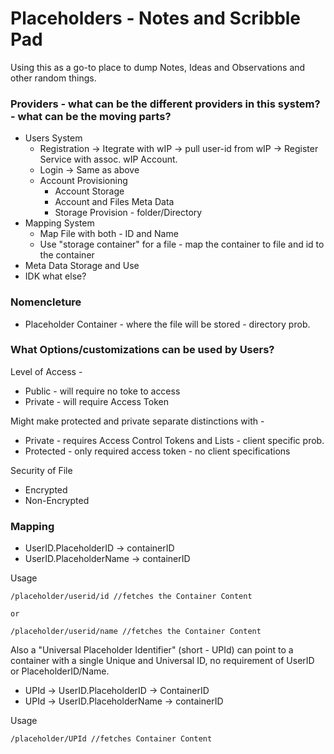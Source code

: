 # Placeholders - Notes and Scribble Pad

Using this as a go-to place to dump Notes, Ideas and Observations and other random things.

### Providers - what can be the different providers in this system? - what can be the moving parts?

- Users System
  - Registration -> Itegrate with wIP -> pull user-id from wIP -> Register Service with assoc. wIP Account.
  - Login -> Same as above
  - Account Provisioning
    - Account Storage
    - Account and Files Meta Data
    - Storage Provision - folder/Directory
- Mapping System
  - Map File with both - ID and Name
  - Use "storage container" for a file - map the container to file and id to the container
- Meta Data Storage and Use
- IDK what else?


### Nomencleture

- Placeholder Container - where the file will be stored - directory prob.

### What Options/customizations can be used by Users?

Level of Access -

- Public - will require no toke to access
- Private - will require Access Token

Might make protected and private separate distinctions with -
- Private - requires Access Control Tokens and Lists - client specific prob.
- Protected - only required access token - no client specifications

Security of File
- Encrypted
- Non-Encrypted


### Mapping

- UserID.PlaceholderID -> containerID
- UserID.PlaceholderName -> containerID

Usage
```
/placeholder/userid/id //fetches the Container Content

or

/placeholder/userid/name //fetches the Container Content
```

Also a "Universal Placeholder Identifier" (short - UPId) can point to a container with a single Unique and Universal ID, no requirement of UserID or PlaceholderID/Name.

- UPId -> UserID.PlaceholderID -> ContainerID
- UPId -> UserID.PlaceholderName -> containerID


Usage
```
/placeholder/UPId //fetches Container Content
```


